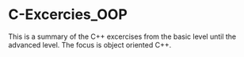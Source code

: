 # C-Excercies_OOP
This is a summary of the C++ excercises from the basic level until the advanced level. The focus is object oriented C++.
